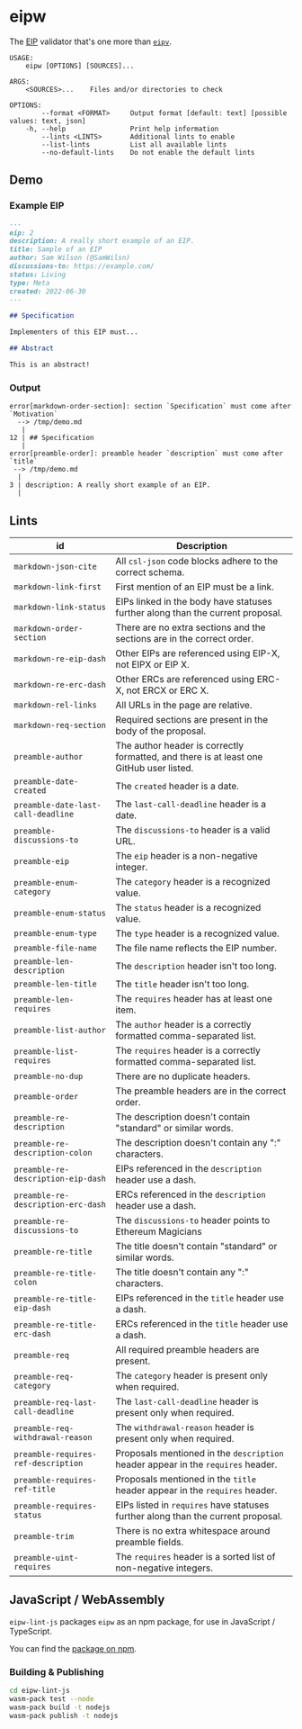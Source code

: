 eipw
====

The [EIP] validator that's one more than [`eipv`](https://github.com/ethereum/eipv).

```
USAGE:
    eipw [OPTIONS] [SOURCES]...

ARGS:
    <SOURCES>...    Files and/or directories to check

OPTIONS:
        --format <FORMAT>     Output format [default: text] [possible values: text, json]
    -h, --help                Print help information
        --lints <LINTS>       Additional lints to enable
        --list-lints          List all available lints
        --no-default-lints    Do not enable the default lints
```

[EIP]: https://eips.ethereum.org/

## Demo

### Example EIP

```markdown
---
eip: 2
description: A really short example of an EIP.
title: Sample of an EIP
author: Sam Wilson (@SamWilsn)
discussions-to: https://example.com/
status: Living
type: Meta
created: 2022-06-30
---

## Specification

Implementers of this EIP must...

## Abstract

This is an abstract!
```

### Output

```
error[markdown-order-section]: section `Specification` must come after `Motivation`
  --> /tmp/demo.md
   |
12 | ## Specification
   |
error[preamble-order]: preamble header `description` must come after `title`
 --> /tmp/demo.md
  |
3 | description: A really short example of an EIP.
  |
```

## Lints

| id                                  | Description                                                                                   |
|-------------------------------------|-----------------------------------------------------------------------------------------------|
| `markdown-json-cite`                | All `csl-json` code blocks adhere to the correct schema.                                      |
| `markdown-link-first`               | First mention of an EIP must be a link.                                                       |
| `markdown-link-status`              | EIPs linked in the body have statuses further along than the current proposal.                |
| `markdown-order-section`            | There are no extra sections and the sections are in the correct order.                        |
| `markdown-re-eip-dash`              | Other EIPs are referenced using EIP-X, not EIPX or EIP X.                                     |
| `markdown-re-erc-dash`              | Other ERCs are referenced using ERC-X, not ERCX or ERC X.                                     |
| `markdown-rel-links`                | All URLs in the page are relative.                                                            |
| `markdown-req-section`              | Required sections are present in the body of the proposal.                                    |
| `preamble-author`                   | The author header is correctly formatted, and there is at least one GitHub user listed.       |
| `preamble-date-created`             | The `created` header is a date.                                                               |
| `preamble-date-last-call-deadline`  | The `last-call-deadline` header is a date.                                                    |
| `preamble-discussions-to`           | The `discussions-to` header is a valid URL.                                                   |
| `preamble-eip`                      | The `eip` header is a non-negative integer.                                                   |
| `preamble-enum-category`            | The `category` header is a recognized value.                                                  |
| `preamble-enum-status`              | The `status` header is a recognized value.                                                    |
| `preamble-enum-type`                | The `type` header is a recognized value.                                                      |
| `preamble-file-name`                | The file name reflects the EIP number.                                                        |
| `preamble-len-description`          | The `description` header isn't too long.                                                      |
| `preamble-len-title`                | The `title` header isn't too long.                                                            |
| `preamble-len-requires`             | The `requires` header has at least one item.                                                  |
| `preamble-list-author`              | The `author` header is a correctly formatted comma-separated list.                            |
| `preamble-list-requires`            | The `requires` header is a correctly formatted comma-separated list.                          |
| `preamble-no-dup`                   | There are no duplicate headers.                                                               |
| `preamble-order`                    | The preamble headers are in the correct order.                                                |
| `preamble-re-description`           | The description doesn't contain "standard" or similar words.                                  |
| `preamble-re-description-colon`     | The description doesn't contain any ":" characters.                                           |
| `preamble-re-description-eip-dash`  | EIPs referenced in the `description` header use a dash.                                       |
| `preamble-re-description-erc-dash`  | ERCs referenced in the `description` header use a dash.                                       |
| `preamble-re-discussions-to`        | The `discussions-to` header points to Ethereum Magicians                                      |
| `preamble-re-title`                 | The title doesn't contain "standard" or similar words.                                        |
| `preamble-re-title-colon`           | The title doesn't contain any ":" characters.                                                 |
| `preamble-re-title-eip-dash`        | EIPs referenced in the `title` header use a dash.                                             |
| `preamble-re-title-erc-dash`        | ERCs referenced in the `title` header use a dash.                                             |
| `preamble-req`                      | All required preamble headers are present.                                                    |
| `preamble-req-category`             | The `category` header is present only when required.                                          |
| `preamble-req-last-call-deadline`   | The `last-call-deadline` header is present only when required.                                |
| `preamble-req-withdrawal-reason`    | The `withdrawal-reason` header is present only when required.                                 |
| `preamble-requires-ref-description` | Proposals mentioned in the `description` header appear in the `requires` header.              |
| `preamble-requires-ref-title`       | Proposals mentioned in the `title` header appear in the `requires` header.                    |
| `preamble-requires-status`          | EIPs listed in `requires` have statuses further along than the current proposal.              |
| `preamble-trim`                     | There is no extra whitespace around preamble fields.                                          |
| `preamble-uint-requires`            | The `requires` header is a sorted list of non-negative integers.                              |

## JavaScript / WebAssembly

`eipw-lint-js` packages `eipw` as an npm package, for use in JavaScript / TypeScript.

You can find the [package on npm](https://www.npmjs.com/package/eipw-lint-js).

### Building & Publishing

```bash
cd eipw-lint-js
wasm-pack test --node
wasm-pack build -t nodejs
wasm-pack publish -t nodejs
```
